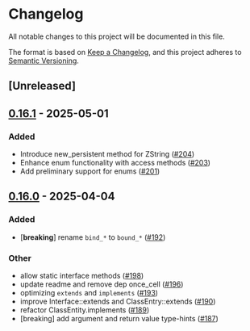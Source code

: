 # Changelog

All notable changes to this project will be documented in this file.

The format is based on [Keep a Changelog](https://keepachangelog.com/en/1.0.0/),
and this project adheres to [Semantic Versioning](https://semver.org/spec/v2.0.0.html).

## [Unreleased]

## [0.16.1](https://github.com/phper-framework/phper/compare/phper-v0.16.0...phper-v0.16.1) - 2025-05-01

### Added

- Introduce new_persistent method for ZString ([#204](https://github.com/phper-framework/phper/pull/204))
- Enhance enum functionality with access methods ([#203](https://github.com/phper-framework/phper/pull/203))
- Add preliminary support for enums ([#201](https://github.com/phper-framework/phper/pull/201))

## [0.16.0](https://github.com/phper-framework/phper/compare/phper-v0.15.1...phper-v0.16.0) - 2025-04-04

### Added

- [**breaking**] rename `bind_*` to `bound_*` ([#192](https://github.com/phper-framework/phper/pull/192))

### Other

- allow static interface methods ([#198](https://github.com/phper-framework/phper/pull/198))
- update readme and remove dep once_cell ([#196](https://github.com/phper-framework/phper/pull/196))
- optimizing `extends` and `implements` ([#193](https://github.com/phper-framework/phper/pull/193))
- improve Interface::extends and ClassEntry::extends ([#190](https://github.com/phper-framework/phper/pull/190))
- refactor ClassEntity.implements ([#189](https://github.com/phper-framework/phper/pull/189))
- [breaking] add argument and return value type-hints ([#187](https://github.com/phper-framework/phper/pull/187))
